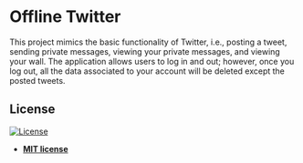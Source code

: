 # Offline Twitter

This project mimics the basic functionality of Twitter, i.e., posting a tweet, sending private messages, viewing your private messages, and viewing your wall. The application allows users to log in and out; however, once you log out, all the data associated to your account will be deleted except the posted tweets.

## License

[![License](http://img.shields.io/:license-mit-blue.svg?style=flat-square)](http://badges.mit-license.org)

- **[MIT license](http://opensource.org/licenses/mit-license.php)**
